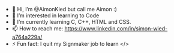 - 👋 Hi, I’m @AimonKied but call me Aimon :)
- 👀 I’m interested in learning to Code
- 🌱 I’m currently learning C, C++, HTML and CSS.
- 📫 How to reach me: https://www.linkedin.com/in/simon-wied-a764a229a/
- ⚡ Fun fact: I quit my Signmaker job to learn </>

<!---
AimonKied/AimonKied is a ✨ special ✨ repository because its `README.md` (this file) appears on your GitHub profile.
You can click the Preview link to take a look at your changes.
--->
